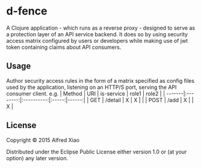 # d-fence

A Clojure application - which runs as a reverse proxy - designed to serve as a protection layer of an API service backend. It does so by using security access matrix configured by users or developers while making use of jwt token containing claims about API consumers.

## Usage
Author security access rules in the form of a matrix specified as config files used by the application, listening on an HTTP/S port, serving the API consumer client.
e.g.
| Method | URI      | is-service | role1 | role2 |
| -------|:--------:|:----------:|:-----:|------:|
| GET    | /detail  | X          | X     |       |
| POST   | /add     | X          |       | X     |

## License

Copyright © 2015 Alfred Xiao

Distributed under the Eclipse Public License either version 1.0 or (at your option) any later version.
